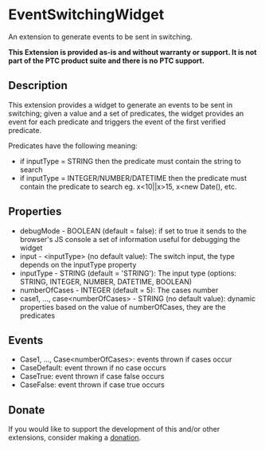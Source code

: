 # EventSwitchingWidget
An extension to generate events to be sent in switching.

**This Extension is provided as-is and without warranty or support. It is not part of the PTC product suite and there is no PTC support.**

## Description
This extension provides a widget to generate an events to be sent in switching; given a value and a set of predicates, the widget provides an event for each predicate and triggers the event of the first verified predicate.

Predicates have the following meaning:
- if inputType = STRING then the predicate must contain the string to search
- if inputType = INTEGER/NUMBER/DATETIME then the predicate must contain the predicate to search eg. x<10||x>15, x<new Date(), etc.

## Properties
- debugMode - BOOLEAN (default = false): if set to true it sends to the browser's JS console a set of information useful for debugging the widget
- input - \<inputType\> (no default value): The switch input, the type depends on the inputType property
- inputType - STRING (default = 'STRING'): The input type (options: STRING, INTEGER, NUMBER, DATETIME, BOOLEAN)
- numberOfCases - INTEGER (default = 5): The cases number
- case1, ..., case\<numberOfCases\> - STRING (no default value): dynamic properties based on the value of numberOfCases, they are the predicates

## Events
- Case1, ..., Case\<numberOfCases\>: events thrown if cases occur
- CaseDefault: event thrown if no case occurs
- CaseTrue: event thrown if case false occurs
- CaseFalse: event thrown if case true occurs
  
## Donate
If you would like to support the development of this and/or other extensions, consider making a [donation](https://www.paypal.com/donate/?business=HCDX9BAEYDF4C&no_recurring=0&currency_code=EUR).
